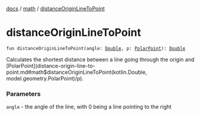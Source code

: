 [docs](../index.md) / [math](index.md) / [distanceOriginLineToPoint](./distance-origin-line-to-point.md)

# distanceOriginLineToPoint

`fun distanceOriginLineToPoint(angle: `[`Double`](https://kotlinlang.org/api/latest/jvm/stdlib/kotlin/-double/index.html)`, p: `[`PolarPoint`](../model.geometry/-polar-point/index.md)`): `[`Double`](https://kotlinlang.org/api/latest/jvm/stdlib/kotlin/-double/index.html)

Calculates the shortest distance between a line going through the origin and [PolarPoint](distance-origin-line-to-point.md#math$distanceOriginLineToPoint(kotlin.Double, model.geometry.PolarPoint)/p).

### Parameters

`angle` - the angle of the line, with 0 being a line pointing to the right